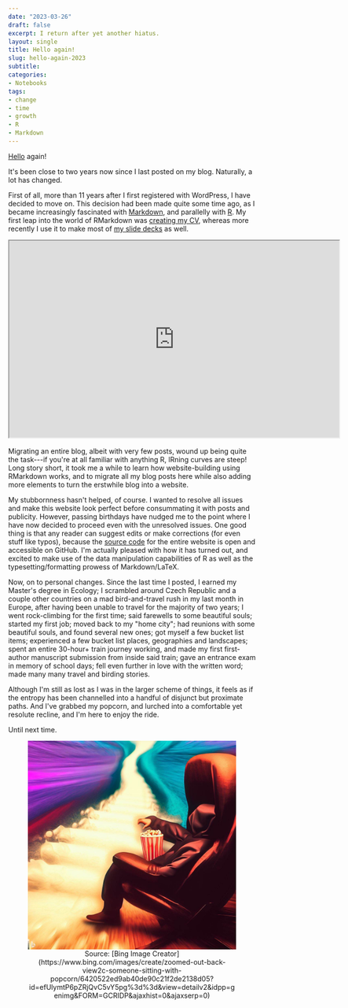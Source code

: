 ```yaml
---
date: "2023-03-26"
draft: false
excerpt: I return after yet another hiatus.
layout: single
title: Hello again!
slug: hello-again-2023
subtitle: 
categories:
- Notebooks
tags:
- change
- time
- growth
- R
- Markdown
---
```


[Hello](https://kartrick.rbind.io/blog/hello/) again!

It's been close to two years now since I last posted on my blog. Naturally, a lot has changed.

First of all, more than 11 years after I first registered with WordPress, I have decided to move on. This decision had been made quite some time ago, as I became increasingly fascinated with [Markdown](https://en.wikipedia.org/wiki/Markdown), and parallelly with [R](https://en.wikipedia.org/wiki/R_(programming_language)). My first leap into the world of RMarkdown was [creating my CV](https://github.com/rikudoukarthik/vitae/blob/main/CV.Rmd), whereas more recently I use it to make most of [my slide decks](https://kartrick.rbind.io/talk/) as well. 

<iframe src="https://slides.yihui.org/xaringan/#41" width="672" height="400px" data-external="1"></iframe>

Migrating an entire blog, albeit with very few posts, wound up being quite the task---if you're at all familiar with anything R, lRning curves are steep! Long story short, it took me a while to learn how website-building using RMarkdown works, and to migrate all my blog posts here while also adding more elements to turn the erstwhile blog into a website.

My stubbornness hasn't helped, of course. I wanted to resolve all issues and make this website look perfect before consummating it with posts and publicity. However, passing birthdays have nudged me to the point where I have now decided to proceed even with the unresolved issues. One good thing is that any reader can suggest edits or make corrections (for even stuff like typos), because the [source code](https://github.com/rikudoukarthik/rikudou) for the entire website is open and accessible on GitHub. I'm actually pleased with how it has turned out, and excited to make use of the data manipulation capabilities of R as well as the typesetting/formatting prowess of Markdown/LaTeX. 

Now, on to personal changes. Since the last time I posted, I earned my Master's degree in Ecology; I scrambled around Czech Republic and a couple other countries on a mad bird-and-travel rush in my last month in Europe, after having been unable to travel for the majority of two years; I went rock-climbing for the first time; said farewells to some beautiful souls; started my first job; moved back to my "home city"; had reunions with some beautiful souls, and found several new ones; got myself a few bucket list items; experienced a few bucket list places, geographies and landscapes; spent an entire 30-hour+ train journey working, and made my first first-author manuscript submission from inside said train; gave an entrance exam in memory of school days; fell even further in love with the written word; made many many travel and birding stories.

Although I'm still as lost as I was in the larger scheme of things, it feels as if the entropy has been channelled into a handful of disjunct but proximate paths. And I've grabbed my popcorn, and lurched into a comfortable yet resolute recline, and I'm here to enjoy the ride.

Until next time.

<div style="text-align: center;">
<figure>
    <img src="featured.jpeg" alt="Moving in a channel of entropy" width="500" align="middle">
    <figcaption>Source: [Bing Image Creator](https://www.bing.com/images/create/zoomed-out-back-view2c-someone-sitting-with-popcorn/6420522ed9ab40de90c21f2de2138d05?id=efUlymtP6pZRjQvC5vY5pg%3d%3d&view=detailv2&idpp=genimg&FORM=GCRIDP&ajaxhist=0&ajaxserp=0)</figcaption>
</figure>
</div>
